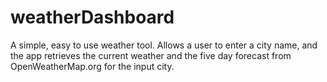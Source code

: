 # weatherDashboard

A simple, easy to use weather tool.  Allows a user to enter a city name, and the app retrieves the current weather and the five day forecast from OpenWeatherMap.org for the input city.  

